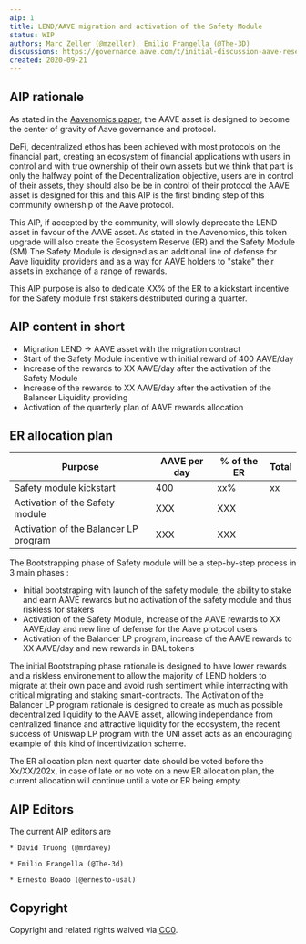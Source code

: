 ```yaml
---
aip: 1
title: LEND/AAVE migration and activation of the Safety Module
status: WIP
authors: Marc Zeller (@mzeller), Emilio Frangella (@The-3D)
discussions: https://governance.aave.com/t/initial-discussion-aave-reserve-emission-for-safety-and-ecosystem-incentives/85/60
created: 2020-09-21
---
```


## AIP rationale

As stated in the [Aavenomics paper](https://aave.com/Aavenomics.pdf), the AAVE asset is designed to become the center of gravity of Aave governance and protocol.


DeFi, decentralized ethos has been achieved with most protocols on the financial part, creating an ecosystem of financial applications with users in control and with true ownership of their own assets
but we think that part is only the halfway point of the Decentralization objective, users are in control of their assets, they should also be be in control of their protocol the AAVE asset is designed for this
and this AIP is the first binding step of this community ownership of the Aave protocol.


This AIP, if accepted by the community, will slowly deprecate the LEND asset in favour of the AAVE asset.
As stated in the Aavenomics, this token upgrade will also create the Ecosystem Reserve (ER) and the Safety Module (SM)
The Safety Module is designed as an addtional line of defense for Aave liquidity providers and as a way for AAVE holders to "stake" their assets in exchange of a range of rewards.


This AIP purpose is also to dedicate XX% of the ER to a kickstart incentive for the Safety module first stakers destributed during a quarter.

## AIP content in short

- Migration LEND -> AAVE asset with the migration contract
- Start of the Safety Module incentive with initial reward of 400 AAVE/day
- Increase of the rewards to XX AAVE/day after the activation of the Safety Module
- Increase of the rewards to XX AAVE/day after the activation of the Balancer Liquidity providing
- Activation of the quarterly plan of AAVE rewards allocation

## ER allocation plan

| Purpose | AAVE per day | % of the ER | Total |
|-|-|-|-|
|Safety module kickstart | 400 | xx% | xx |
|Activation of the Safety module | XXX | XXX |
|Activation of the Balancer LP program | XXX| XXX |

The Bootstrapping phase of Safety module will be a step-by-step process in 3 main phases : 
- Initial bootstraping with launch of the safety module, the ability to stake and earn AAVE rewards but no activation of the safety module and thus riskless for stakers
- Activation of the Safety Module, increase of the AAVE rewards to XX AAVE/day and new line of defense for the Aave protocol users
- Activation of the Balancer LP program, increase of the AAVE rewards to XX AAVE/day and new rewards in BAL tokens

The initial Bootstraping phase rationale is designed to have lower rewards and a riskless environement to allow the majority of LEND holders to migrate at their own pace and avoid rush sentiment while interracting with critical migrating and staking smart-contracts.
The Activation of the Balancer LP program rationale is designed to create as much as possible decentralized liquidity to the AAVE asset, allowing independance from centralized finance and attractive liquidity for the ecosystem, the recent success of Uniswap LP program with the UNI asset acts as an encouraging example of this kind of incentivization scheme. 

The ER allocation plan next quarter date should be voted before the Xx/XX/202x, in case of late or no vote on a new ER allocation plan, the current allocation will continue until a vote or ER being empty.

## AIP Editors

The current AIP editors are

`* David Truong (@mrdavey)`

`* Emilio Frangella (@The-3d)`

`* Ernesto Boado (@ernesto-usal)`

## Copyright

Copyright and related rights waived via [CC0](https://creativecommons.org/publicdomain/zero/1.0/).

